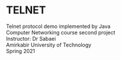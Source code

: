 # TELNET
Telnet protocol demo implemented by Java  
Computer Networking course second project  
Instructor: Dr Sabaei  
Amirkabir University of Technology  
Spring 2021  
